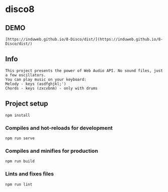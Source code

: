 # disco8

## DEMO
```
[https://induweb.github.io/8-Disco/dist/](https://induweb.github.io/8-Disco/dist/)
```
## Info
```
This project presents the power of Web Audio API. No sound files, just a few oscillators. 
You can play music on your keyboard: 
Melody - keys (asdfghjkl;') 
Chords - keys (zxcvbnm) - only with drums 
```
## Project setup
```
npm install
```

### Compiles and hot-reloads for development
```
npm run serve
```

### Compiles and minifies for production
```
npm run build
```

### Lints and fixes files
```
npm run lint
```
